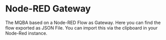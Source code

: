 # Node-RED Gateway

The MQBA based on a Node-RED Flow as Gateway. Here you can find the flow exported as JSON File. You can import this via the clipboard in your Node-Red instance.
